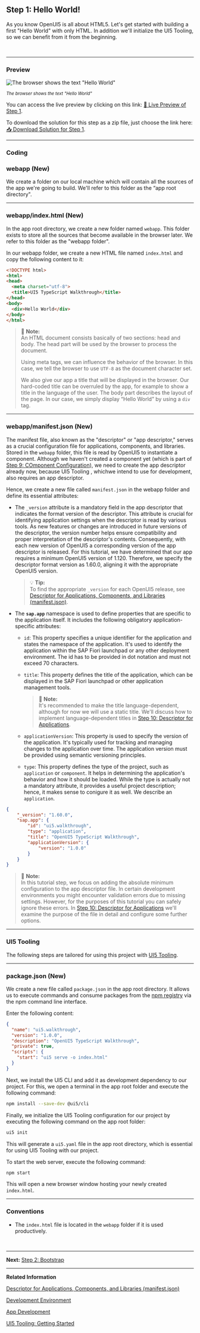 ## Step 1: Hello World!

As you know OpenUI5 is all about HTML5. Let's get started with building a first "Hello World" with only HTML. In addition we'll initialize the UI5 Tooling, so we can benefit from it from the beginning.

&nbsp;

***

### Preview


![](https://sdk.openui5.org/docs/topics/loio1dd456361379431aab7e5bcdaaeff00f_LowRes.png "The browser shows the text \"Hello World\"")

<sup>*The browser shows the text \"Hello World\"*</sup>

You can access the live preview by clicking on this link: [🔗 Live Preview of Step 1](https://sap-samples.github.io/ui5-typescript-walkthrough/step-01/index.html).

To download the solution for this step as a zip file, just choose the link here: [📥 Download Solution for Step 1](https://sap-samples.github.io/ui5-typescript-walkthrough/ui5-typescript-walkthrough-step-01.zip).

***

### Coding

### webapp \(New\)

We create a folder on our local machine which will contain all the sources of the app we're going to build. We'll refer to this folder as the “app root directory".

***

### webapp/index.html \(New\)

In the app root directory, we create a new folder named `webapp`. This folder exists to store all the sources that become available in the browser later. We refer to this folder as the "webapp folder".

In our webapp folder, we create a new HTML file named `index.html` and copy the following content to it:

```html
<!DOCTYPE html>
<html>
<head>
  <meta charset="utf-8">
  <title>UI5 TypeScript Walkthrough</title>
</head>
<body>
  <div>Hello World</div>
</body>
</html>
```

> 📝 **Note:** <br>
> An HTML document consists basically of two sections: head and body. The head part will be used by the browser to process the document.
> 
> Using meta tags, we can influence the behavior of the browser. In this case, we tell the browser to use `UTF-8` as the document character set.
> 
> We also give our app a title that will be displayed in the browser. Our hard-coded title can be overruled by the app, for example to show a title in the language of the user. The body part describes the layout of the page. In our case, we simply display “Hello World” by using a `div` tag.

***

### webapp/manifest.json \(New\)

The manifest file, also known as the "descriptor" or "app descriptor," serves as a crucial configuration file for applications, components, and libraries. Stored in the `webapp` folder, this file is read by OpenUI5 to instantiate a component. Although we haven't created a component yet (which is part of [Step 9: COmponent Configuration](../09/README.md)), we need to create the app descriptor already now, because UI5 Tooling , whichwe intend to use for development, also requires an app descriptor.

Hence, we create a new file called `manifest.json` in the webapp folder and define its essential attributes:

-   The `_version` attribute is a mandatory field in the app descriptor that indicates the format version of the descriptor. This attribute is crucial for identifying application settings when the descriptor is read by various tools. As new features or changes are introduced in future versions of the descriptor, the version number helps ensure compatibility and proper interpretation of the descriptor's contents. Consequently, with each new version of OpenUI5 a corresponding version of the app descriptor is released. For this tutorial, we have determined that our app requires a minimum OpenUI5 version of 1.120. Therefore, we specify the descriptor format version as 1.60.0, aligning it with the appropriate OpenUI5 version.

    > 💡 **Tip:** <br>
    > To find the appropriate `_version` for each OpenUI5 release, see [Descriptor for Applications, Components, and Libraries \(manifest.json\)](httsp://sdk.openui5.org/topic/be0cf40f61184b358b5faedaec98b2da.html).

-   The **`sap.app`**  namespace is used to define properties that are specific to the application itself. It includes the following obligatory application-specific attributes:

    -   `id`: This property specifies a unique identifier for the application and states the namespace of the application. 
        It's used to identify the application within the SAP Fiori launchpad or any other deployment environment.
        The id has to be provided in dot notation and must not exceed 70 characters.

    -   `title`: This property defines the title of the application, which can be displayed in the SAP Fiori launchpad or other application management tools.

        > 📝 **Note:** <br>
        > It's recommended to make the title language-dependent, although for now we will use a static title. We'll discuss how to implement language-dependent titles in [Step 10: Descriptor for Applications](../10/README.md).

    -   `applicationVersion`: This property is used to specify the version of the application. It's typically used for tracking and managing changes to the application over time. The application version must be provided using semantic versioning principles.

    -   `type`: This property defines the type of the project, such as `application` or `component`. It helps in determining the application's behavior and how it should be loaded. While the type is actually not a mandatory attribute, it provides a useful project description; hence, it makes sense to conigure it as well. We describe an `application`.

```json
{
    "_version": "1.60.0",
    "sap.app": {
        "id": "ui5.walkthrough",
        "type": "application",
        "title": "OpenUI5 TypeScript Walkthrough",
        "applicationVersion": {
            "version": "1.0.0"
        }
    }
}
```

> 📝 **Note:** <br>
> In this tutorial step, we focus on adding the absolute minimum configuration to the app descriptor file. In certain development environments you might encounter validation errors due to missing settings. However, for the purposes of this tutorial you can safely ignore these errors. In [Step 10: Descriptor for Applications](../10/README.md) we'll examine the purpose of the file in detail and configure some further options.

***

### UI5 Tooling

The following steps are tailored for using this project with [UI5 Tooling](https://sap.github.io/ui5-tooling/stable/pages/CLI/#local-vs-global-installation).

***

### package.json \(New\)

We create a new file called `package.json` in the app root directory. It allows us to execute commands and consume packages from the [npm registry](https://www.npmjs.com/) via the npm command line interface.

Enter the following content:

```json
{
  "name": "ui5.walkthrough",
  "version": "1.0.0",
  "description": "OpenUI5 TypeScript Walkthrough",
  "private": true,
  "scripts": {
    "start": "ui5 serve -o index.html"
  }
}

```

Next, we install the UI5 CLI and add it as development dependency to our project. For this, we open a terminal in the app root folder and execute the following command:

```sh
npm install --save-dev @ui5/cli
```

Finally, we initialize the UI5 Tooling configuration for our project by executing the following command on the app root folder: 

```sh
ui5 init
```

This will generate a `ui5.yaml` file in the app root directory, which is essential for using UI5 Tooling with our project.
&nbsp;

To start the web server, execute the following command:

```sh
npm start 
```

This will open a new browser window hosting your newly created `index.html`.

***

### Conventions

-   The `index.html` file is located in the `webapp` folder if it is used productively.

&nbsp;

***

**Next:** [Step 2: Bootstrap](../02/README.md "Before we can do something with UI5, we need to laod and initialize it. This process of loading and initializing UI5 is called bootstrapping. Once this bootstrapping is finished, we simply display an alert.")

***

**Related Information**  

[Descriptor for Applications, Components, and Libraries \(manifest.json\)](https://sdk.openui5.org/topic/be0cf40f61184b358b5faedaec98b2da.html "The descriptor for applications, components, and libraries (in short: app descriptor) is inspired by the WebApplication Manifest concept introduced by the W3C. The descriptor provides a central, machine-readable, and easy-to-access location for storing metadata associated with an application, an application component, or a library.")

[Development Environment](https://sdk.openui5.org/topic/7bb04e05f9484e1b95b38a2e48ecef4f.html "This part of the documentation introduces you to some common and recommended use cases for the installation, configuration, and setup of OpenUI5 development environments.")

[App Development](https://sdk.openui5.org/topic/b1fbe1a22f8d4a5bbb601591e27b68d1 "There are several ways to develop OpenUI5 applications. Select the one that meets the requirements of your projects and your expectations best.")

[UI5 Tooling: Getting Started](https://sap.github.io/ui5-tooling/stable/pages/GettingStarted/)
